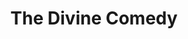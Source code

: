 ---
title: "The Divine Comedy"
summary: "The Divine Comedy are a pop band from Northern Ireland, formed in 1989 and fronted by Neil Hannon. Hannon has been the only constant member of the group, playing, in some instances, all of the non-orchestral instrumentation except drums. The band has released 12 studio albums. Between 1996 and 1999, nine singles released by the band made the UK Top 40, including the 1999 top-ten hit \"National Express\"."
slug: "the-divine-comedy"
image: "the-divine-comedy.jpg"
apple_music_artist_url: "https://music.apple.com/gb/artist/the-divine-comedy/4421309"
wikipedia_url: "https://en.wikipedia.org/wiki/The_Divine_Comedy_(band)"
---